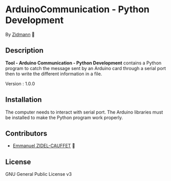 # ArduinoCommunication - Python Development

By [Zidmann](mailto:emmanuel.zidel@gmail.com) :bow: 

## Description

**Tool - Arduino Communication - Python Development** contains a Python program to catch the message sent by an Arduino card through a serial port then to write the different information in a file.

Version : 1.0.0

## Installation

The computer needs to interact with serial port.
The Arduino libraries must be installed to make the Python program work properly.

## Contributors

* [Emmanuel ZIDEL-CAUFFET](mailto:emmanuel.zidel@gmail.com) :bow: 

## License

GNU General Public License v3
